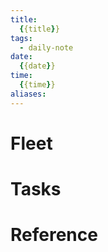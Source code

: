 ```yaml
---
title:
  {{title}}
tags:
  - daily-note
date:
  {{date}}
time:
  {{time}}
aliases:
---
```

# Fleet

# Tasks

# Reference
